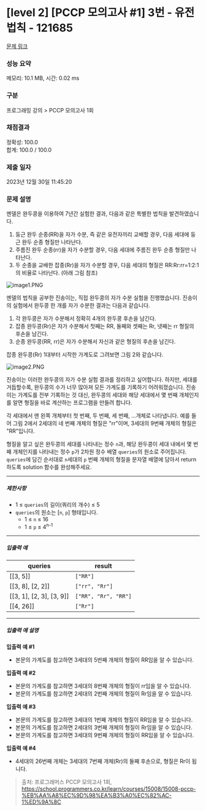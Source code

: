 # [level 2] [PCCP 모의고사 #1] 3번 - 유전법칙 - 121685

[문제 링크](https://school.programmers.co.kr/learn/courses/15008/lessons/121685) 

### 성능 요약

메모리: 10.1 MB, 시간: 0.02 ms

### 구분

프로그래밍 강의 > PCCP 모의고사 1회


### 채점결과

정확성: 100.0<br/>합계: 100.0 / 100.0

### 제출 일자

2023년 12월 30일 11:45:20

### 문제 설명

<div class="markdown solarized-dark"><p>멘델은 완두콩을 이용하여 7년간 실험한 결과, 다음과 같은 특별한 법칙을 발견하였습니다.</p>

<ol>
<li>둥근 완두 순종(RR)을 자가 수분, 즉 같은 유전자끼리 교배할 경우, 다음 세대에 둥근 완두 순종 형질만 나타난다.</li>
<li>주름진 완두 순종(rr)을 자가 수분할 경우, 다음 세대에 주름진 완두 순종 형질만 나타난다.</li>
<li>두 순종을 교배한 잡종(Rr)을 자가 수분할 경우, 다음 세대의 형질은 RR:Rr:rr=1:2:1의 비율로 나타난다. (아래 그림 참조)</li>
</ol>

<p><img src="https://grepp-programmers.s3.ap-northeast-2.amazonaws.com/files/production/22c1e8fc-093c-491b-8604-dad8f553b631/image1.PNG" title="" alt="image1.PNG"></p>

<p>멘델의 법칙을 공부한 진송이는, 직접 완두콩의 자가 수분 실험을 진행했습니다. 진송이의 실험에서 완두콩 한 개를 자가 수분한 결과는 다음과 같습니다.</p>

<ol>
<li>각 완두콩은 자가 수분해서 정확히 4개의 완두콩 후손을 남긴다.</li>
<li>잡종 완두콩(Rr)은 자가 수분해서 첫째는 RR, 둘째와 셋째는 Rr, 넷째는 rr 형질의 후손을 남긴다.</li>
<li>순종 완두콩(RR, rr)은 자가 수분해서 자신과 같은 형질의 후손을 남긴다.</li>
</ol>

<p>잡종 완두콩(Rr) 1대부터 시작한 가계도로 그려보면 그림 2와 같습니다.</p>

<p><img src="https://grepp-programmers.s3.ap-northeast-2.amazonaws.com/files/production/95a0f907-0e3c-4c4e-acfe-bb489685802b/image2.PNG" title="" alt="image2.PNG"></p>

<p>진송이는 이러한 완두콩의 자가 수분 실험 결과를 정리하고 싶어합니다. 하지만, 세대를 거듭할수록, 완두콩의 수가 너무 많아져 모든 가계도를 기록하기 어려워졌습니다. 진송이는 가계도를 전부 기록하는 것 대신, 완두콩의 세대와 해당 세대에서 몇 번째 개체인지를 알면 형질을 바로 계산하는 프로그램을 만들려 합니다.</p>

<p>각 세대에서 맨 왼쪽 개체부터 첫 번째, 두 번째, 세 번째, ...개체로 나타냅니다. 예를 들어 그림 2에서 2세대의 네 번째 개체의 형질은 "rr"이며, 3세대의 9번째 개체의 형질은 "RR"입니다.</p>

<p>형질을 알고 싶은 완두콩의 세대를 나타내는 정수 <code>n</code>과, 해당 완두콩이 세대 내에서 몇 번째 개체인지를 나타내는 정수 <code>p</code>가 2차원 정수 배열 <code>queries</code>의 원소로 주어집니다. <code>queries</code>에 담긴 순서대로 <code>n</code>세대의 <code>p</code> 번째 개체의 형질을 문자열 배열에 담아서 return 하도록 solution 함수를 완성해주세요.</p>

<hr>

<h5>제한사항</h5>

<ul>
<li>1 ≤ <code>queries</code>의 길이(쿼리의 개수) ≤ 5</li>
<li><code>queries</code>의 원소는 [<code>n</code>, <code>p</code>] 형태입니다.

<ul>
<li>1 ≤ <code>n</code> ≤ 16</li>
<li>1 ≤ <code>p</code> ≤ 4<sup>n-1</sup></li>
</ul></li>
</ul>

<hr>

<h5>입출력 예</h5>
<table class="table">
        <thead><tr>
<th>queries</th>
<th>result</th>
</tr>
</thead>
        <tbody><tr>
<td>[[3, 5]]</td>
<td><code>["RR"]</code></td>
</tr>
<tr>
<td>[[3, 8], [2, 2]]</td>
<td><code>["rr", "Rr"]</code></td>
</tr>
<tr>
<td>[[3, 1], [2, 3], [3, 9]]</td>
<td><code>["RR", "Rr", "RR"]</code></td>
</tr>
<tr>
<td>[[4, 26]]</td>
<td><code>["Rr"]</code></td>
</tr>
</tbody>
      </table>
<hr>

<h5>입출력 예 설명</h5>

<p><strong>입출력 예 #1</strong></p>

<ul>
<li>본문의 가계도를 참고하면 3세대의 5번째 개체의 형질이 RR임을 알 수 있습니다.</li>
</ul>

<p><strong>입출력 예 #2</strong></p>

<ul>
<li>본문의 가계도를 참고하면 3세대의 8번째 개체의 형질이 rr임을 알 수 있습니다.</li>
<li>본문의 가계도를 참고하면 2세대의 2번째 개체의 형질이 Rr임을 알 수 있습니다.</li>
</ul>

<p><strong>입출력 예 #3</strong></p>

<ul>
<li>본문의 가계도를 참고하면 3세대의 1번째 개체의 형질이 RR임을 알 수 있습니다.</li>
<li>본문의 가계도를 참고하면 2세대의 3번째 개체의 형질이 Rr임을 알 수 있습니다.</li>
<li>본문의 가계도를 참고하면 3세대의 9번째 개체의 형질이 RR임을 알 수 있습니다.</li>
</ul>

<p><strong>입출력 예 #4</strong></p>

<ul>
<li>4세대의 26번째 개체는 3세대의 7번째 개체(Rr)의 둘째 후손으로, 형질은 Rr이 됩니다.</li>
</ul>
</div>


> 출처: 프로그래머스 PCCP 모의고사 1회, https://school.programmers.co.kr/learn/courses/15008/15008-pccp-%EB%AA%A8%EC%9D%98%EA%B3%A0%EC%82%AC-1%ED%9A%8C